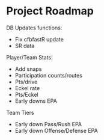 Project Roadmap
================

DB Updates functions:
- Fix cfbfastR update
- SR data

Player/Team Stats:
- Add snaps
- Participation counts/routes
- Pts/drive
- Eckel rate
- Pts/Eckel
- Early downs EPA

Team Tiers
- Early down Pass/Rush EPA
- Early down Offense/Defense EPA